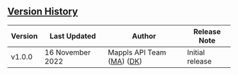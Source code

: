 ## [Version History](#Version-History)

| Version | Last Updated | Author |  Release Note|
| ---- | ---- | ---- | ---- |
| v1.0.0 | 16 November 2022 | Mappls API Team ([MA](https://github.com/mdakram)) ([DK](https://github.com/katariadeepak86)) |   Initial release  |
